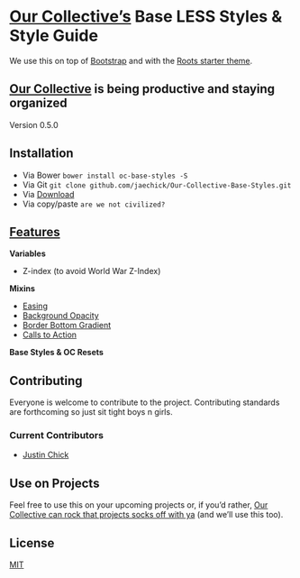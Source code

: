 # [Our Collective’s](http://ourcollective.is/) Base LESS Styles & Style Guide

We use this on top of [Bootstrap](http://getbootstrap.com/) and with the [Roots starter theme](http://roots.io/starter-theme/).

## [Our Collective](http://ourcollective.is/) is being productive and staying organized

Version 0.5.0

## Installation

- Via Bower `bower install oc-base-styles -S`
- Via Git `git clone github.com/jaechick/Our-Collective-Base-Styles.git`
- Via [Download](https://github.com/jaechick/Our-Collective-Base-Styles/archive/master.zip)
- Via copy/paste `are we not civilized?`

## [Features](features.md)

**Variables**
- Z-index (to avoid World War Z-Index)

**Mixins**

- [Easing](features.md#easing)
- [Background Opacity](features.md#background-opacity)
- [Border Bottom Gradient](features.md#border-bottom-gradient)
- [Calls to Action](features.md#calls-to-action)

**Base Styles & OC Resets**


## Contributing 

Everyone is welcome to contribute to the project. Contributing standards are forthcoming so just sit tight boys n girls.

### Current Contributors
- [Justin Chick](http://justinchick.com)

## Use on Projects

Feel free to use this on your upcoming projects or, if you’d rather, [Our Collective can rock that projects socks off with ya](http://ourcollective.is) (and we’ll use this too).

## License 
[MIT](http://opensource.org/licenses/MIT)
